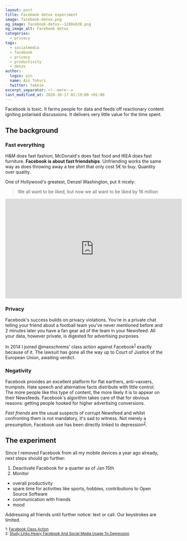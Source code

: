 ```yaml
---
layout: post
title: Facebook detox experiment
image: facebook-detox.png
og_image: facebook-detox--1200x630.png
og_image_alt: Facebook detox
categories:
  - privacy
tags:
  - socialmedia
  - facebook
  - privacy
  - productivity
  - detox
author:
  login: ain
  name: Ain Tohvri
  twitter: tekkie
excerpt_separator: <!--more-->
last_modified_at: 2020-10-17 01:19:00 +01:00
---
```

Facebook is toxic. It farms people for data and feeds off reactionary content igniting polarised discussions. It delivers very little value for the time spent.<!--more-->

## The background

### Fast everything

H&M does fast fashion, McDonald's does fast food and IKEA does fast furniture. __Facebook is about fast friendships__. Unfriending works the same way as does throwing away a tee shirt that only cost 5€ to buy. Quantity over quality.

One of Hollywood's greatest, Denzel Washington, put it nicely:

> We all want to be liked, but now we all want to be liked by 16 million

<iframe width="560" height="315" src="https://www.youtube-nocookie.com/embed/0bj3j8WHh5k?rel=0&amp;showinfo=0" frameborder="0" gesture="media" allow="encrypted-media" allowfullscreen class="video--padded"></iframe>

### Privacy

Facebook's success builds on privacy violations. You're in a private chat telling your friend about a football team you've never mentioned before and 2 minutes later you have a fan gear ad of the team in your Newsfeed. All your data, however private, is digested for advertising purposes.

In 2014 I joined @maxschrems' class action against Facebook<sup>[1](#class-act-against-facebook)</sup> exactly because of it. The lawsuit has gone all the way up to Court of Justice of the European Union, awaiting verdict.

### Negativity

Facebook provides an excellent platform for flat earthers, anti-vaxxers, trumpists. Hate speech and alternative facts distribute with little control. The more people like this type of content, the more likely it is to appear on their Newsfeeds. Facebook's algorithm takes care of that for obvious reasons: getting people hooked for higher advertising conversions.

_Fast friends_ are the usual suspects of corrupt Newsfeed and whilst confronting them is not mandatory, it's sad to witness. Not merely a presumption, Facebook use has been directly linked to depression<sup>[2](#facebook-linked-to-depression)</sup>.

## The experiment

Since I removed Facebook from all my mobile devices a year ago already, next steps should go further:

1. Deactivate Facebook for a quarter as of Jan 15th
2. Monitor
  - overall productivity
  - spare time for activities like sports, hobbies, contributions to Open Source Software
  - communication with friends
  - mood

Addressing all friends until further notice: text or call. Our keystrokes are limited.

<small><a name="class-act-against-facebook">1</a>: [Facebook Class Action](https://www.fbclaim.com/ui/page/updates)</small><br>
<small><a name="facebook-linked-to-depression">2</a>: [Study Links Heavy Facebook And Social Media Usage To Depression](https://www.forbes.com/sites/amitchowdhry/2016/04/30/study-links-heavy-facebook-and-social-media-usage-to-depression/)</small>
